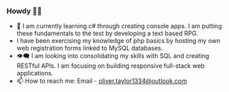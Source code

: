 ### Howdy 🖖🏻

- 🌱 I am currently learning c# through creating console apps. I am putting these fundamentals to the test by developing a text based RPG.
- I have been exercising my knowledge of php basics by hosting my own web registration forms linked to MySQL databases.
- 👁️‍🗨️ I am looking into consolidating my skills with SQL and creating RESTful APIs. I am focusing on building responsive full-stack web applications.
- 📫 How to reach me: Email - oliver.taylor1334@outlook.com

